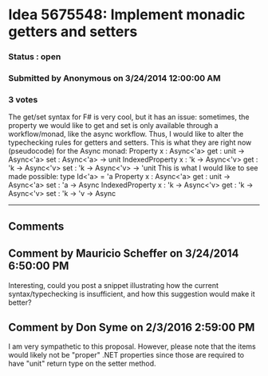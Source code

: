 # Idea 5675548: Implement monadic getters and setters #

### Status : open

### Submitted by Anonymous on 3/24/2014 12:00:00 AM

### 3 votes

The get/set syntax for F# is very cool, but it has an issue: sometimes, the property we would like to get and set is only available through a workflow/monad, like the async workflow.
Thus, I would like to alter the typechecking rules for getters and setters. This is what they are right now (pseudocode) for the Async monad:
Property x : Async<'a>
get : unit -> Async<'a>
set : Async<'a> -> unit
IndexedProperty x : 'k -> Async<'v>
get : 'k -> Async<'v>
set : 'k -> Async<'v> -> 'unit
This is what I would like to see made possible:
type Id<'a> = 'a
Property x : Async<'a>
get : unit -> Async<'a>
set : 'a -> Async<unit>
IndexedProperty x : 'k -> Async<'v>
get : 'k -> Async<'v>
set : 'k -> 'v -> Async<unit>


------------------------
## Comments


## Comment by Mauricio Scheffer on 3/24/2014 6:50:00 PM
Interesting, could you post a snippet illustrating how the current syntax/typechecking is insufficient, and how this suggestion would make it better?


## Comment by Don Syme on 2/3/2016 2:59:00 PM
I am very sympathetic to this proposal. However, please note that the items would likely not be "proper" .NET properties since those are required to have "unit" return type on the setter method.

